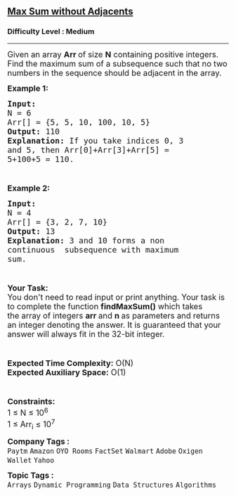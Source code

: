 <h2><a href="https://practice.geeksforgeeks.org/problems/max-sum-without-adjacents--170645/1">Max Sum without Adjacents</a></h2><h3>Difficulty Level : Medium</h3><hr><div class="problems_problem_content__Xm_eO"><p><span style="font-size:18px">Given an array <strong>Arr&nbsp;</strong>of size <strong>N</strong>&nbsp;containing&nbsp;positive integers. Find the maximum sum of a subsequence such that no two numbers in the sequence should be adjacent in the array. </span></p>

<p><span style="font-size:18px"><strong>Example 1:</strong></span></p>

<pre><span style="font-size:18px"><strong>Input:
</strong>N = 6
Arr[] = {5, 5, 10, 100, 10, 5}
<strong>Output:</strong> 110
<strong>Explanation:</strong> If you take indices 0, 3
and 5, then Arr[0]+Arr[3]+Arr[5] =
5+100+5 = 110.</span></pre>

<p>&nbsp;</p>

<p><span style="font-size:18px"><strong>Example 2:</strong></span></p>

<pre><span style="font-size:18px"><strong>Input:
</strong>N = 4
Arr[] = {3, 2, 7, 10}
<strong>Output:</strong> 13
<strong>Explanation: </strong>3 and 10 forms a non
continuous  subsequence with maximum
sum.</span></pre>

<p>&nbsp;</p>

<p><span style="font-size:18px"><strong>Your Task:</strong><br>
You don't need to read input or print anything. Your task is to complete the function&nbsp;<strong>findMaxSum()</strong>&nbsp;which takes the&nbsp;array of&nbsp;integers&nbsp;<strong>arr&nbsp;</strong>and&nbsp;<strong>n</strong><strong>&nbsp;</strong>as parameters and returns an integer denoting the answer. It is guaranteed that your answer will always fit in the 32-bit integer.</span></p>

<p>&nbsp;</p>

<p><span style="font-size:18px"><strong>Expected Time Complexity:</strong>&nbsp;O(N)<br>
<strong>Expected Auxiliary Space:</strong>&nbsp;O(1)</span></p>

<p>&nbsp;</p>

<p><span style="font-size:18px"><strong>Constraints:</strong><br>
1 ≤ N ≤ 10<sup>6</sup><br>
1 ≤ Arr<sub>i</sub> ≤ 10<sup>7</sup></span></p>
</div><p><span style=font-size:18px><strong>Company Tags : </strong><br><code>Paytm</code>&nbsp;<code>Amazon</code>&nbsp;<code>OYO Rooms</code>&nbsp;<code>FactSet</code>&nbsp;<code>Walmart</code>&nbsp;<code>Adobe</code>&nbsp;<code>Oxigen Wallet</code>&nbsp;<code>Yahoo</code>&nbsp;<br><p><span style=font-size:18px><strong>Topic Tags : </strong><br><code>Arrays</code>&nbsp;<code>Dynamic Programming</code>&nbsp;<code>Data Structures</code>&nbsp;<code>Algorithms</code>&nbsp;